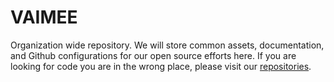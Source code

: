 # VAIMEE

Organization wide repository. We will store common assets, documentation, and Github configurations for our open source efforts here. If you are looking for code you are in the wrong place, please visit our [repositories](https://github.com/vaimee). 